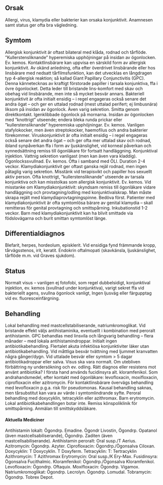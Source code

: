 ## Orsak

Allergi, virus, klamydia eller bakterier kan orsaka konjunktivit. Anamnesen samt status ger ofta bra vägledning.

## Symtom

Allergisk konjunktivit är oftast bilateral med klåda, rodnad och tårflöde. ”Kullerstensliknande” hyperemiska upphöjningar på insidan av ögonlocken. Ev. kemos.
Kontaktlinsbärare kan uppvisa en särskild form av allergisk konjunktivit. Av okänd anledning, ofta efter överdrivet linsbärande eller hos linsbärare med nedsatt tårfilmsfunktion, kan det utvecklas en långdragen typ 4-allergisk reaktion; så kallad Giant Papillary Conjunctivitis (GPC). Denna kännetecknas av kraftigt förstorade papiller i tarsala konjunktiva, ffa i övre ögonlocket. Detta leder till bristande lins-komfort med skav och obehag vid linsbärande, men inte så mycket besvär annars.
Bakteriell konjunktivit är ofta initialt ensidig – i regel engageras också senare det andra ögat – och ger en uttalad rodnad (mest uttalad perifert; ej limbusnära) liksom på insidan av ögonlock. Även varig sekretion. Smitta genom direktkontakt. Igenklibbade ögonlock på mornarna. Insidan av ögonlocken med ”knottrigt” utseende; endera bleka runda prickar eller ”kullerstensliknande” hyperemiska upphöjningar. Ev. kemos. Vanligen stafylokocker, men även streptokocker, haemofilus och andra bakterier förekommer.
Viruskonjunktivit är ofta initialt ensidig – i regel engageras också senare det andra ögat – och ger ofta mer uttalad skav och rodnad, ibland synpåverkan ffa i form av ljuskänslighet, vid korneal påverkan och synnedsättning remiss till ögonläkare för fortsatt handläggning. Konjunktival injektion. Vattnig sekretion vanligast (men kan även vara kladdig). Ögonlockssvullnad. Ev. kemos. Ofta i samband med ÖLI. Duration 2-4 veckor.
Klamydiakonjunktivit ger oftast ganska rejäl rodnad, men ingen påtaglig varig sekretion. Misstänk vid terapisvikt och papiller hos sexuellt aktiv person. Ofta knottrigt, ”kullerstensliknande” utseende av tarsala konjunktiva och kan misstolkas som allergisk konjunktivit. Ev. kemos. Vid misstanke om Klamydiakonjunktivit: skyndsam remiss till ögonläkare vidare handläggning och provtagning/odling med konjunktivalskrap. Man måste skrapa rejält med klamydiaprovtagningspinne. Bedöva först. Patienter med klamydiakonjunktivit är ofta symtomlösa bärare av genital klamydia – skall remitteras för genital provtagning och smittspårning. Inkubationstid 1-2 veckor. Barn med klamydiakonjunktivit kan ha blivit smittade via födslovägarna och burit smittan symtomlöst länge.

## Differentialdiagnos

Blefarit, herpes, hordeolum, episklerit. Vid ensidiga fynd främmande kropp, tårvägsstenos, irit, keratit. Endokrin oftalmopati (skavkänsla, ljuskänslighet, tårflöde m.m. vid Graves sjukdom).

## Status

Normalt visus – vanligen ej fotofobi, som regel dubbelsidigt, konjunktival injektion, ev. kemos (svullnad under konjunktiva), varigt sekret ffa vid bakteriellt agens, svullna ögonlock vanligt, Ingen ljusväg eller färgupptag vid ev. fluoresceinfärgning.

## Behandling

Lokal behandling med mastcellstabiliserande, natriumkromoglikat. Vid bristande effekt väljs antihistaminika, eventuellt i kombination med peroralt antihistamin. GPC behandlas med linsvila och långvarig behandling – flera månader – med lokala antihistamindroppar.
Initialt ingen antibiotikabehandling. Flertalet akuta infektiösa konjunktiviter läker utan antibiotikabehandling. Vid måttliga besvär tvättning med ljummet kranvatten några gånger/dygn. Vid uttalade besvär eller symtom > 5 dagar antibiotikadroppar eller salva. Visus ska vara normalt. Om utebliven förbättring ny undersökning och ev. odling. Rätt diagnos eller resistens mot använt antibiotika? I första hand används fucidinsyra alt. kloramfenikol. Som andrahandsmedel, efter kontakt med ögonläkare: levofloxacin, moxifloxacin, ciprofloxacin eller azitromycin. För kontaktlinsbärare övervägs behandling med levofloxacin p.g.a. risk för pseudomonas.
Kausal behandling saknas, men tårsubstitut kan vara av värde i symtomlindrande syfte.
Peroral behandling med doxycyklin, tetracyklin eller azithromax. Barn erytromycin. Lokal antibiotikabehandlingen botar inte. Remiss könspoliklinik för smittspårning. Anmälan till smittskyddsläkare.

#### Aktuella Mediciner

Antihistamin lokalt: Ögondrp. Emadine. Ögondr Livostin, Ögondrp. Opatanol (även mastcellsabiliserande), Ögondrp. Zaditen (även mastcellsabiliserande).
Antihistamin peroralt: Oral susp./T Aerius.
Azitromycin: Ögondrp. Azyter.
Ciprofloxacin: Ögondrp./Ögonsalva Ciloxan.
Doxycyklin: T Doxycyklin. T Doxyferm.
Tetracyklin: T: Tertracyklin
Azithromycin: T Azithromax
Erytromycin: Oral susp./K Ery-Max.
Fusidinsyra: Ögonsalva Fucithalmic.
Kloramfenikol: Ögondrp./Ögonsalva Kloramfenikol.
Levofloxacin: Ögondrp. Oftaquix.
Moxifloxacin: Ögondrp. Vigamox.
Natriumkromoglikat: Ögondrp. Lecrolyn. Ögondrp. Lomudal.
Tobramycin: Ögondrp. Tobrex Depot.

